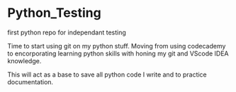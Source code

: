 # Python_Testing
first python repo for independant testing

Time to start using git on my python stuff. Moving from using codecademy to encorporating 
learning python skills with honing my git and VScode IDEA knowledge.

This will act as a base to save all python code I write and to practice documentation.